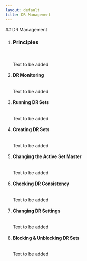 ```yaml
---
layout: default
title: DR Management
---
```

<div id="drman1"></div>
## DR Management

<ol> 
  <li><h3>Principles </h3></li> 
<br>
<br>
Text to be added
<br>
<br>
<div id="drman2"></div>
<li><b>DR Monitoring</b></li>
<br>
<br>
Text to be added
<br>
<br>
<div id="drman3"></div>
<li><b>Running DR Sets</b></li>
<br>
<br>
Text to be added
<br>
<br>
<div id="drman4"></div>
<li><b>Creating DR Sets</b></li>
<br>
<br>
Text to be added
<br>
<br>
<div id="drman5"></div>
<li><b>Changing the Active Set Master</b></li>
<br>
<br>
Text to be added
<br>
<br>
<div id="drman6"></div>
<li><b>Checking DR Consistency</b></li>
<br>
<br>
Text to be added
<br>
<br>
<div id="drman7"></div>
<li><b>Changing DR Settings</b></li>
<br>
<br>
Text to be added
<br>
<br>
<div id="drman8"></div>
<li><b>Blocking & Unblocking DR Sets</b></li>
<br>
<br>
Text to be added
<br>
<br>


